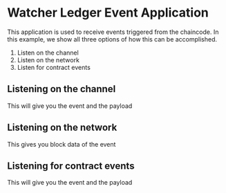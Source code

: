 # Watcher Ledger Event Application

This application is used to receive events triggered from the chaincode.  In this example, we show all three options of how this can be accomplished.

1. Listen on the channel
2. Listen on the network
3. Listen for contract events

## Listening on the channel

This will give you the event and the payload

## Listening on the network

This gives you block data of the event

## Listening for contract events

This will give you the event and the payload